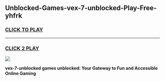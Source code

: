 
## Unblocked-Games-vex-7-unblocked-Play-Free-yhfrk
<h3>
<a href="https://premium76.site?title=vex-7-unblocked&ref=21A">CLICK TO PLAY</a></h3>
<hr>

<h3>
<a href="https://premium76.site?title=vex-7-unblocked&ref=21A">CLICK 2 PLAY</a>
  
</h3>

<a href="https://premium76.site?title=vex-7-unblocked&ref=21A"><img src="https://clearcache.store/games.png"></a>


**vex-7-unblocked games unblocked: Your Gateway to Fun and Accessible Online Gaming**
